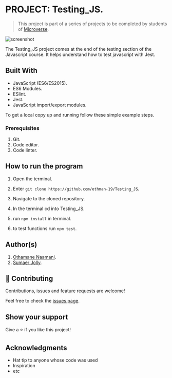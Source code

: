 # PROJECT: Testing_JS.

> This project is part of a series of projects to be completed by students of [Microverse](https://www.microverse.org/ "The Global School for Remote Software Developers!").

![screenshot](./app_screenshot.png)

The Testing_JS project comes at the end of the testing section of the Javascript course. It helps understand how to test javascript with Jest.

## Built With

- JavaScript (ES6/ES2015).
- ES6 Modules.
- ESlint.
- Jest.
- JavaScript import/export modules.

To get a local copy up and running follow these simple example steps.

### Prerequisites
  1. Git.
  2. Code editor.
  3. Code linter.

## How to run the program
1. Open the terminal.

2. Enter `git clone https://github.com/othman-19/Testing_JS`.

3. Navigate to the cloned repository.

4. In the terminal cd into Testing_JS.

5. run `npm install` in terminal.

6. to test functions run `npm test`.

## Author(s)
1. [Othamane Naamani](https://github.com/othman-19/).
2. [Sumaer Jolly](https://github.com/sumaerjolly/).

## 🤝 Contributing

Contributions, issues and feature requests are welcome!

Feel free to check the [issues page](issues/).

## Show your support

Give a ⭐️ if you like this project!

## Acknowledgments

- Hat tip to anyone whose code was used
- Inspiration
- etc


